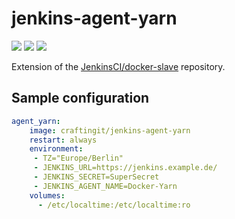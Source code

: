 # jenkins-agent-yarn
![](https://badgen.net/docker/pulls/craftingit/jenkins-agent-yarn?icon=docker&label=pulls)
![](https://badgen.net/docker/stars/craftingit/jenkins-agent-yarn?icon=docker&label=stars)
![](https://badgen.net/github/release/craftingitde/jenkins-agent/stable)

Extension of the [JenkinsCI/docker-slave](https://github.com/jenkinsci/docker-slave) repository.

## Sample configuration
```yaml
agent_yarn:
    image: craftingit/jenkins-agent-yarn
    restart: always
    environment:
     - TZ="Europe/Berlin"
     - JENKINS_URL=https://jenkins.example.de/
     - JENKINS_SECRET=SuperSecret
     - JENKINS_AGENT_NAME=Docker-Yarn
    volumes:
      - /etc/localtime:/etc/localtime:ro
```